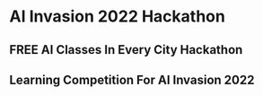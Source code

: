 # AI Invasion 2022 Hackathon

## FREE AI Classes In Every City Hackathon
## Learning Competition For AI Invasion 2022
